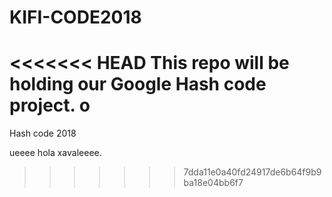 # KIFI-CODE2018
<<<<<<< HEAD
This repo will be holding our Google Hash code project.
o
=======
Hash code 2018

ueeee hola xavaleeee.
>>>>>>> 7dda11e0a40fd24917de6b64f9b9ba18e04bb6f7
